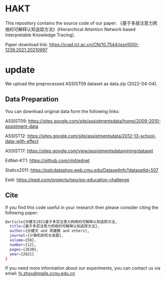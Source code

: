 # HAKT
This repository contains the source code of our paper: 《基于多层注意力网络的可解释认知追踪方法》(Hierarchical Attention Network based Interpretable Knowledge Tracing).

Paper download link: https://crad.ict.ac.cn/CN/10.7544/issn1000-1239.2021.20210997

# update
We upload the preprocessed ASSIST09 dataset as data.zip (2022-04-04). 

## Data Preparation
You can download original data form the following links: 

ASSIST09: https://sites.google.com/site/assistmentsdata/home/2009-2010-assistment-data

ASSIST12: https://sites.google.com/site/assistmentsdata/2012-13-school-data-with-affect

ASSIST17: https://sites.google.com/view/assistmentsdatamining/dataset

EdNet-KT1: https://github.com/riiid/ednet

Statics2011: https://pslcdatashop.web.cmu.edu/DatasetInfo?datasetId=507

Eedi: https://eedi.com/projects/neurips-education-challenge

## Cite
If you find this code useful in your research then please consider citing the following paper:
```bash
@article{孙建文2021基于多层注意力网络的可解释认知追踪方法,
  title={基于多层注意力网络的可解释认知追踪方法},
  author={孙建文 and 周建鹏 and others},
  journal={计算机研究与发展},
  volume={58},
  number={12},
  pages={2630},
  year={2021}
}
``` 

If you need more information about our experiments, you can contact us via email: hi.zhou@mails.ccnu.edu.cn
